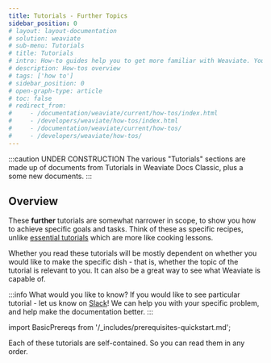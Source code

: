 ```yaml
---
title: Tutorials - Further Topics
sidebar_position: 0
# layout: layout-documentation
# solution: weaviate
# sub-menu: Tutorials
# title: Tutorials
# intro: How-to guides help you to get more familiar with Weaviate. You will learn how to get started, how to interact with the data, how to perform more advanced actions like semantic search and classification, and how to interpret and evaluate the results. These guides are more elaborate then the API references, to give you some background idea which might help you to understand the workflow and possibilities.
# description: How-tos overview
# tags: ['how to']
# sidebar_position: 0
# open-graph-type: article
# toc: false
# redirect_from:
#     - /documentation/weaviate/current/how-tos/index.html
#     - /developers/weaviate/how-tos/index.html
#     - /documentation/weaviate/current/how-tos/
#     - /developers/weaviate/how-tos/
---
```


<!-- TODO: Remove explanatory header once layout review complete -->
:::caution UNDER CONSTRUCTION
The various "Tutorials" sections are made up of documents from Tutorials in Weaviate Docs Classic, plus a some new documents.
:::

## Overview 

<!-- TODO - all the child pages generally outdated. Need work to clean up / update / create -->
These **further** tutorials are somewhat narrower in scope, to show you how to achieve specific goals and tasks. Think of these as specific recipes, unlike [essential tutorials](../tutorials/index.md) which are more like cooking lessons. 

Whether you read these tutorials will be mostly dependent on whether you would like to make the specific dish - that is, whether the topic of the tutorial is relevant to you. It can also be a great way to see what Weaviate is capable of.

:::info What would you like to know?
If you would like to see particular tutorial - let us know on [Slack](https://join.slack.com/t/weaviate/shared_invite/zt-goaoifjr-o8FuVz9b1HLzhlUfyfddhw)! We can help you with your specific problem, and help make the documentation better.
:::

import BasicPrereqs from '/_includes/prerequisites-quickstart.md';

<BasicPrereqs />

Each of these tutorials are self-contained. So you can read them in any order.

<!-- 1. [How to create a schema.](/developers/weaviate/guides/how-to-create-a-schema.md)
2. [How to import data.](/developers/weaviate/guides/how-to-import-data.md)
3. [How to query data.](/developers/weaviate/search/how-to-query-data.md)
4. [How to perform a semantic search.](/developers/weaviate/search/how-to-perform-a-semantic-search.md)
5. [How to do classification.](./how-to-do-classification.md)  -->
